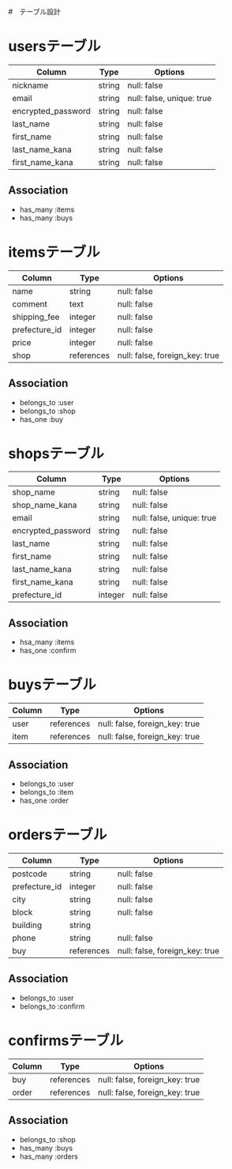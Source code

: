 #　テーブル設計

# usersテーブル
|Column             |Type      |Options                   |
|-------------------|----------|--------------------------|
|nickname           |string    |null: false               |
|email              |string    |null: false, unique: true |
|encrypted_password |string    |null: false               |
|last_name          |string    |null: false               |
|first_name         |string    |null: false               |
|last_name_kana     |string    |null: false               |
|first_name_kana    |string    |null: false               |

## Association
- has_many :items
- has_many :buys


# itemsテーブル
|Column              |Type       |Options                         |
|--------------------|-----------|--------------------------------|
|name                |string     |null: false                     |
|comment             |text       |null: false                     |
|shipping_fee        |integer    |null: false                     |
|prefecture_id       |integer    |null: false                     |
|price               |integer    |null: false                     |
|shop                |references |null: false, foreign_key: true  |

## Association
- belongs_to :user
- belongs_to :shop
- has_one :buy


# shopsテーブル
|Column              |Type       |Options                         |
|--------------------|-----------|--------------------------------|
|shop_name           |string     |null: false                     |
|shop_name_kana      |string     |null: false                     |
|email               |string     |null: false, unique: true       |
|encrypted_password  |string     |null: false                     |
|last_name           |string     |null: false                     |
|first_name          |string     |null: false                     |
|last_name_kana      |string     |null: false                     |
|first_name_kana     |string     |null: false                     |
|prefecture_id       |integer    |null: false                     |

## Association
- hsa_many :items
- has_one :confirm


# buysテーブル
|Column                |Type       |Options                        |
|----------------------|-----------|-------------------------------|
|user                  |references |null: false, foreign_key: true |
|item                  |references |null: false, foreign_key: true |

## Association
- belongs_to :user
- belongs_to :item
- has_one :order


# ordersテーブル
|Column                |Type       |Options                        |
|----------------------|-----------|-------------------------------|
|postcode              |string     |null: false                    |
|prefecture_id         |integer    |null: false                    |
|city                  |string     |null: false                    |
|block                 |string     |null: false                    |
|building              |string     |                               |
|phone                 |string     |null: false                    |
|buy                   |references |null: false, foreign_key: true |

## Association
- belongs_to :user
- belongs_to :confirm


# confirmsテーブル
|Column                |Type       |Options                        |
|----------------------|-----------|-------------------------------|
|buy                   |references |null: false, foreign_key: true |
|order                 |references |null: false, foreign_key: true |

## Association
- belongs_to :shop
- has_many :buys
- has_many :orders
